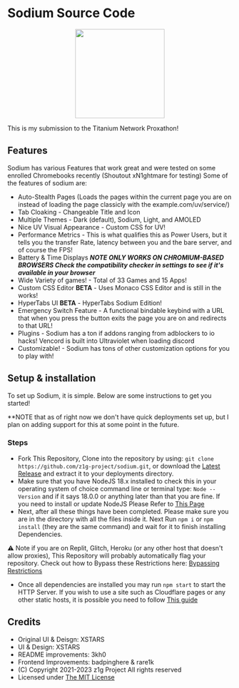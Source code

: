 # Sodium Source Code

<p align="center">
  <img src="./sodium-static/public/sodium.png" height="200">
</p>

This is my submission to the Titanium Network Proxathon!

## Features

Sodium has various Features that work great and were tested on some enrolled Chromebooks recently (Shoutout xN1ghtmare for testing)
Some of the features of sodium are:

- Auto-Stealth Pages (Loads the pages within the current page you are on instead of loading the page classicly with the example.com/uv/service/)
- Tab Cloaking - Changeable Title and Icon
- Multiple Themes - Dark (default), Sodium, Light, and AMOLED
- Nice UV Visual Appearance - Custom CSS for UV!
- Performance Metrics - This is what qualifies this as Power Users, but it tells you the transfer Rate, latency between you and the bare server, and of course the FPS!
- Battery & Time Displays ***NOTE ONLY WORKS ON CHROMIUM-BASED BROWSERS Check the compatibility checker in settings to see if it's available in your browser***
- Wide Variety of games! - Total of 33 Games and 15 Apps!
- Custom CSS Editor **BETA** - Uses Monaco CSS Editor and is still in the works!
- HyperTabs UI **BETA** - HyperTabs Sodium Edition!
- Emergency Switch Feature - A functional bindable keybind with a URL that when you press the button exits the page you are on and redirects to that URL!
- Plugins - Sodium has a ton if addons ranging from adblockers to io hacks! Vencord is built into Ultraviolet when loading discord
- Customizable! - Sodium has tons of other customization options for you to play with!

## Setup & installation

To set up Sodium, it is simple. Below are some instructions to get you started!

**NOTE that as of right now we don't have quick deployments set up, but I plan on adding support for this at some point in the future.

### Steps

- Fork This Repository, Clone into the repository by using: `git clone https://github.com/z1g-project/sodium.git`, or download the [Latest Release](https://github.com/z1g-project/sodium/releases) and extract it to your deployments directory.
- Make sure that you have NodeJS 18.x installed to check this in your operating system of choice command line or terminal type: `Node --Version` and if it says 18.0.0 or anything later than that you are fine. If you need to install or update NodeJS Please Refer to [This Page](https://nodejs.org/en/download)
- Next, after all these things have been completed. Please make sure you are in the directory with all the files inside it. Next Run `npm i` or `npm install` (they are the same command) and wait for it to finish installing Dependencies.

⚠️ Note if you are on Replit, Glitch, Heroku (or any other host that doesn't allow proxies), This Repository will probably automatically flag your repository. Check out how to Bypass these Restrictions here: [Bypassing Restrictions](https://github.com/holy-unblocker/website-aio/wiki/Circumventing-deployment-restrictions)

- Once all dependencies are installed you may run `npm start` to start the HTTP Server. If you wish to use a site such as Cloudflare pages or any other static hosts, it is possible you need to follow [This guide](static-hosting.md)

## Credits

- Original UI & Deisgn: XSTARS
- UI & Design: XSTARS
- README improvements: 3kh0
- Frontend Improvements: badpinghere & rare1k
- (C) Copyright 2021-2023 z1g Project All rights reserved
- Licensed under [The MIT License](https://github.com/z1g-project/z1g-Project-Hub/blob/master/LICENSE.txt)
